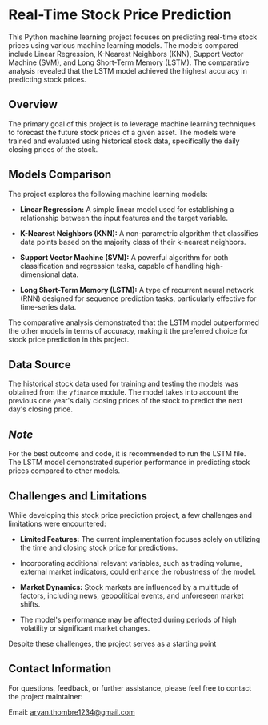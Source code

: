 # Real-Time Stock Price Prediction

This Python machine learning project focuses on predicting real-time stock prices using various machine learning models. 
The models compared include Linear Regression, K-Nearest Neighbors (KNN), Support Vector Machine (SVM), and Long Short-Term Memory (LSTM). 
The comparative analysis revealed that the LSTM model achieved the highest accuracy in predicting stock prices.

## Overview

The primary goal of this project is to leverage machine learning techniques to forecast the future stock prices of a given asset. 
The models were trained and evaluated using historical stock data, specifically the daily closing prices of the stock.

## Models Comparison

The project explores the following machine learning models:

- **Linear Regression:** A simple linear model used for establishing a relationship between the input features and the target variable.
  
- **K-Nearest Neighbors (KNN):** A non-parametric algorithm that classifies data points based on the majority class of their k-nearest neighbors.

- **Support Vector Machine (SVM):** A powerful algorithm for both classification and regression tasks, capable of handling high-dimensional data.

- **Long Short-Term Memory (LSTM):** A type of recurrent neural network (RNN) designed for sequence prediction tasks, particularly effective for time-series data.

The comparative analysis demonstrated that the LSTM model outperformed the other models in terms of accuracy, making it the preferred choice for stock price prediction in this project.

## Data Source

The historical stock data used for training and testing the models was obtained from the `yfinance` module. 
The model takes into account the previous one year's daily closing prices of the stock to predict the next day's closing price.

## *Note*

For the best outcome and code, it is recommended to run the LSTM file. 
The LSTM model demonstrated superior performance in predicting stock prices compared to other models.

 ## Challenges and Limitations

While developing this stock price prediction project, a few challenges and limitations were encountered:

- **Limited Features:** The current implementation focuses solely on utilizing the time and closing stock price for predictions.
- Incorporating additional relevant variables, such as trading volume, external market indicators, could enhance the robustness of the model.

- **Market Dynamics:** Stock markets are influenced by a multitude of factors, including news, geopolitical events, and unforeseen market shifts.
- The model's performance may be affected during periods of high volatility or significant market changes.

Despite these challenges, the project serves as a starting point 

## Contact Information

For questions, feedback, or further assistance, please feel free to contact the project maintainer:

Email: aryan.thombre1234@gmail.com
